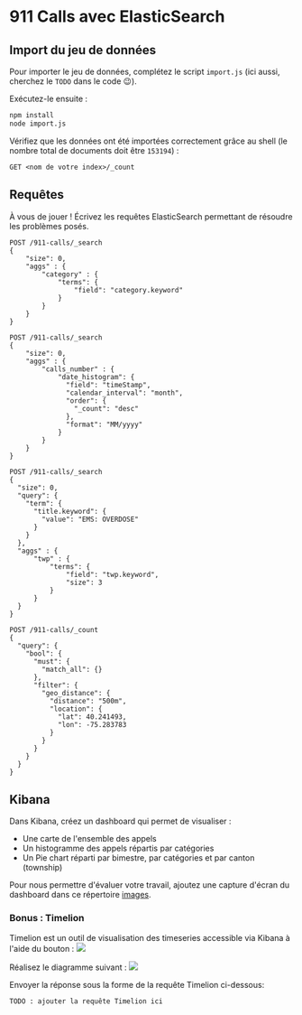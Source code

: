 # 911 Calls avec ElasticSearch

## Import du jeu de données

Pour importer le jeu de données, complétez le script `import.js` (ici aussi, cherchez le `TODO` dans le code :wink:).

Exécutez-le ensuite :

```bash
npm install
node import.js
```

Vérifiez que les données ont été importées correctement grâce au shell (le nombre total de documents doit être `153194`) :

```
GET <nom de votre index>/_count
```

## Requêtes

À vous de jouer ! Écrivez les requêtes ElasticSearch permettant de résoudre les problèmes posés.

```
POST /911-calls/_search
{
    "size": 0,
    "aggs" : {
        "category" : {
            "terms": {
                "field": "category.keyword"
            }
        }
    }
}

POST /911-calls/_search
{
    "size": 0,
    "aggs" : {
        "calls_number" : {
            "date_histogram": {
              "field": "timeStamp",
              "calendar_interval": "month",
              "order": {
                "_count": "desc"
              },
              "format": "MM/yyyy"
            }
        }
    }
}

POST /911-calls/_search
{
  "size": 0,
  "query": {
    "term": {
      "title.keyword": {
        "value": "EMS: OVERDOSE"
      }
    }
  },
  "aggs" : {
      "twp" : {
          "terms": {
              "field": "twp.keyword",
              "size": 3
          }
      }
  }
}

POST /911-calls/_count
{
  "query": {
    "bool": {
      "must": {
        "match_all": {}
      },
      "filter": {
        "geo_distance": {
          "distance": "500m",
          "location": {
            "lat": 40.241493,
            "lon": -75.283783
          }
        }
      }
    }
  }
}
```

## Kibana

Dans Kibana, créez un dashboard qui permet de visualiser :

* Une carte de l'ensemble des appels
* Un histogramme des appels répartis par catégories
* Un Pie chart réparti par bimestre, par catégories et par canton (township)

Pour nous permettre d'évaluer votre travail, ajoutez une capture d'écran du dashboard dans ce répertoire [images](images).

### Bonus : Timelion
Timelion est un outil de visualisation des timeseries accessible via Kibana à l'aide du bouton : ![](images/timelion.png)

Réalisez le diagramme suivant :
![](images/timelion-chart.png)

Envoyer la réponse sous la forme de la requête Timelion ci-dessous:  

```
TODO : ajouter la requête Timelion ici
```
